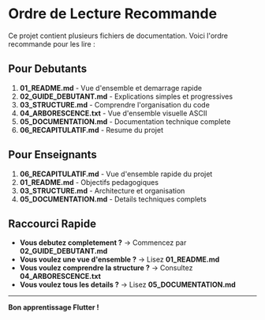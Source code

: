 # Ordre de Lecture Recommande

Ce projet contient plusieurs fichiers de documentation. Voici l'ordre recommande pour les lire :

## Pour Debutants

1. **01_README.md** - Vue d'ensemble et demarrage rapide
2. **02_GUIDE_DEBUTANT.md** - Explications simples et progressives
3. **03_STRUCTURE.md** - Comprendre l'organisation du code
4. **04_ARBORESCENCE.txt** - Vue d'ensemble visuelle ASCII
5. **05_DOCUMENTATION.md** - Documentation technique complete
6. **06_RECAPITULATIF.md** - Resume du projet

## Pour Enseignants

1. **06_RECAPITULATIF.md** - Vue d'ensemble rapide du projet
2. **01_README.md** - Objectifs pedagogiques
3. **03_STRUCTURE.md** - Architecture et organisation
4. **05_DOCUMENTATION.md** - Details techniques complets

## Raccourci Rapide

- **Vous debutez completement ?** → Commencez par **02_GUIDE_DEBUTANT.md**
- **Vous voulez une vue d'ensemble ?** → Lisez **01_README.md**
- **Vous voulez comprendre la structure ?** → Consultez **04_ARBORESCENCE.txt**
- **Vous voulez tous les details ?** → Lisez **05_DOCUMENTATION.md**

---

**Bon apprentissage Flutter !**

